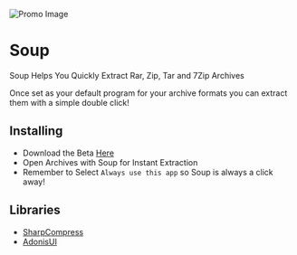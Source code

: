 ![Promo Image](https://i.postimg.cc/wBnGG2cp/Group.png)
# Soup
Soup Helps You Quickly Extract Rar, Zip, Tar and 7Zip Archives

Once set as your default program for your archive formats you can extract them with a simple double click!

## Installing
- Download the Beta [Here](https://github.com/andrew-mi/Soup/releases/latest) 
- Open Archives with Soup for Instant Extraction
- Remember to Select `Always use this app` so Soup is always a click away!

## Libraries
- [SharpCompress](https://github.com/adamhathcock/sharpcompress)
- [AdonisUI](https://github.com/benruehl/adonis-ui)
